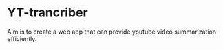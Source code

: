 # YT-trancriber
Aim is to create a web app that can provide youtube video summarization efficiently.
